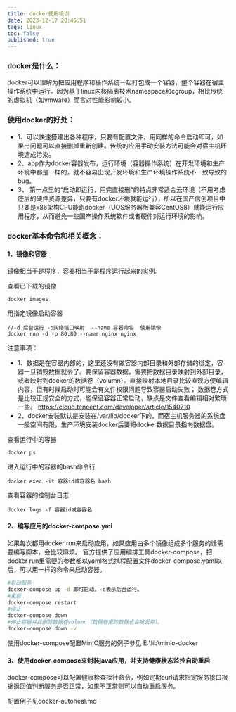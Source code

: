 ```yaml
---
title: docker使用培训
date: 2023-12-17 20:45:51
tags: linux
toc: false
published: true
---
```

### docker是什么：
docker可以理解为把应用程序和操作系统一起打包成一个容器，整个容器在宿主操作系统中运行。因为基于linux内核隔离技术namespace和cgroup，相比传统的虚拟机（如vmware）而言对性能影响较小。

### 使用docker的好处：
- 1、可以快速搭建出各种程序，只要有配置文件，用同样的命令启动即可，如果出问题可以直接删掉重新创建。传统的应用手动安装方法可能会对宿主机环境造成污染。
- 2、app作为docker容器发布，运行环境（容器操作系统）在开发环境和生产环境中都是一样的，就不容易出现开发环境和生产环境操作系统不一致导致的bug。
- 3、 第一点里的“启动即运行，用完直接删”的特点非常适合云环境（不用考虑底层的硬件资源差异，只要有docker环境就能运行），所以在国产信创项目中只要是x86架构CPU能跑docker（UOS服务器版兼容CentOS8）就能运行应用程序，从而避免一些国产操作系统软件或者硬件对运行环境的影响。



### docker基本命令和相关概念：
#### 1、镜像和容器
镜像相当于是程序，容器相当于是程序运行起来的实例。

查看已下载的镜像
```
docker images
```

用指定镜像启动容器
```
//-d 后台运行 -p网络端口映射  --name 容器命名  使用镜像
docker run -d -p 80:80 --name nginx nginx
```

注意事项：
- 1、数据是在容器内部的，这里还没有做容器内部目录和外部存储的绑定，容器一旦销毁数据就丢了。要保留容器数据，需要把数据目录映射到外部目录，或者映射到docker的数据卷（volumn）。直接映射本地目录比较直观方便编辑内容，但有时候启动时可能会有文件权限问题导致容器启动失败； 数据卷方式是比较正规安全的方式，能保证容器正常启动，缺点是文件查看编辑相对繁琐一些。
  https://cloud.tencent.com/developer/article/1540710
- 2、docker安装默认是安装在/var/lib/docker下的，而宿主机服务器的系统盘一般空间有限，生产环境安装docker后要把docker数据目录指向数据盘。


查看运行中的容器
```
docker ps
```

进入运行中的容器的bash命令行
```
docker exec -it 容器id或容器名 bash
```

查看容器的控制台日志
```
docker logs -f 容器id或容器名
```


#### 2、编写应用的docker-compose.yml

如果每次都用docker run来启动应用，如果应用由多个镜像组成多个服务的话需要编写脚本，会比较麻烦。
官方提供了应用编排工具docker-compose，把docker run里需要的参数都以yaml格式携程配置文件docker-compose.yaml以后，可以用一样的命令来启动容器。
```bash
#启动服务
docker-compose up -d 即可启动。-d表示后台运行。
#重启
docker-compose restart
#停止
docker-compose down
#停止容器并且删除数据卷volumn（数据卷里的数据也会被丢弃）。
docker-compose down -v
```
使用docker-compose配置MinIO服务的例子参见 E:\lib\minio-docker

#### 3、使用docker-compose来封装java应用，并支持健康状态监控自动重启

docker-compose可以配置健康检查探针命令，例如定期curl请求指定服务接口根据返回值判断服务是否正常，如果不正常则可以自动重启服务。

配置例子见docker-autoheal.md